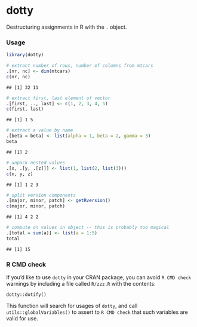 dotty
================

Destructuring assignments in R with the `.` object.

### Usage

``` r
library(dotty)

# extract number of rows, number of columns from mtcars
.[nr, nc] <- dim(mtcars)
c(nr, nc)
```

    ## [1] 32 11

``` r
# extract first, last element of vector
.[first, .., last] <- c(1, 2, 3, 4, 5)
c(first, last)
```

    ## [1] 1 5

``` r
# extract a value by name
.[beta = beta] <- list(alpha = 1, beta = 2, gamma = 3)
beta
```

    ## [1] 2

``` r
# unpack nested values
.[x, .[y, .[z]]] <- list(1, list(2, list(3)))
c(x, y, z)
```

    ## [1] 1 2 3

``` r
# split version components
.[major, minor, patch] <- getRversion()
c(major, minor, patch)
```

    ## [1] 4 2 2

``` r
# compute on values in object -- this is probably too magical
.[total = sum(a)] <- list(a = 1:5)
total
```

    ## [1] 15

### R CMD check

If you’d like to use `dotty` in your CRAN package, you can avoid
`R CMD check` warnings by including a file called `R/zzz.R` with the
contents:

    dotty::dotify()

This function will search for usages of `dotty`, and call
`utils::globalVariables()` to assert to `R CMD check` that such
variables are valid for use.
